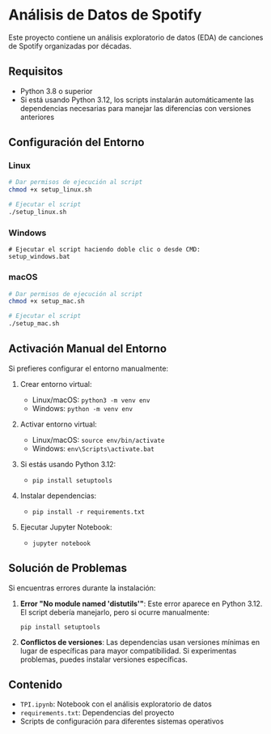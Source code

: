# Análisis de Datos de Spotify

Este proyecto contiene un análisis exploratorio de datos (EDA) de canciones de Spotify organizadas por décadas.

## Requisitos

- Python 3.8 o superior
- Si está usando Python 3.12, los scripts instalarán automáticamente las dependencias necesarias para manejar las diferencias con versiones anteriores

## Configuración del Entorno

### Linux
```bash
# Dar permisos de ejecución al script
chmod +x setup_linux.sh

# Ejecutar el script
./setup_linux.sh
```

### Windows
```
# Ejecutar el script haciendo doble clic o desde CMD:
setup_windows.bat
```

### macOS
```bash
# Dar permisos de ejecución al script
chmod +x setup_mac.sh

# Ejecutar el script
./setup_mac.sh
```

## Activación Manual del Entorno

Si prefieres configurar el entorno manualmente:

1. Crear entorno virtual:
   - Linux/macOS: `python3 -m venv env`
   - Windows: `python -m venv env`

2. Activar entorno virtual:
   - Linux/macOS: `source env/bin/activate`
   - Windows: `env\Scripts\activate.bat`

3. Si estás usando Python 3.12:
   - `pip install setuptools`

4. Instalar dependencias:
   - `pip install -r requirements.txt`

5. Ejecutar Jupyter Notebook:
   - `jupyter notebook`

## Solución de Problemas

Si encuentras errores durante la instalación:

1. **Error "No module named 'distutils'"**: Este error aparece en Python 3.12. El script debería manejarlo, pero si ocurre manualmente:
   ```
   pip install setuptools
   ```

2. **Conflictos de versiones**: Las dependencias usan versiones mínimas en lugar de específicas para mayor compatibilidad. Si experimentas problemas, puedes instalar versiones específicas.

## Contenido

- `TPI.ipynb`: Notebook con el análisis exploratorio de datos
- `requirements.txt`: Dependencias del proyecto
- Scripts de configuración para diferentes sistemas operativos